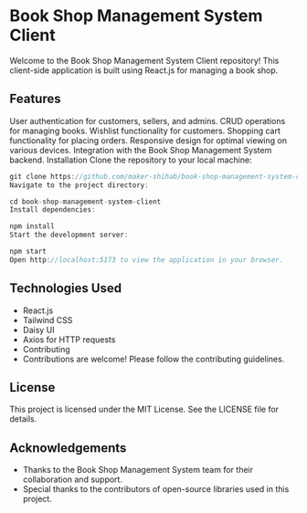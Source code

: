 # Book Shop Management System Client

Welcome to the Book Shop Management System Client repository! This client-side application is built using React.js for managing a book shop.

## Features

User authentication for customers, sellers, and admins.
CRUD operations for managing books.
Wishlist functionality for customers.
Shopping cart functionality for placing orders.
Responsive design for optimal viewing on various devices.
Integration with the Book Shop Management System backend.
Installation
Clone the repository to your local machine:

```js
git clone https://github.com/maker-shihab/book-shop-management-system-client
Navigate to the project directory:
```

```js
cd book-shop-management-system-client
Install dependencies:
```

```js
npm install
Start the development server:
```

```js
npm start
Open http://localhost:5173 to view the application in your browser.
```

## Technologies Used

- React.js
- Tailwind CSS
- Daisy UI
- Axios for HTTP requests
- Contributing
- Contributions are welcome! Please follow the contributing guidelines.

## License

This project is licensed under the MIT License. See the LICENSE file for details.

## Acknowledgements

- Thanks to the Book Shop Management System team for their collaboration and support.
- Special thanks to the contributors of open-source libraries used in this project.
